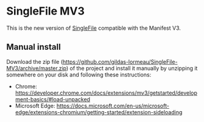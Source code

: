 # SingleFile MV3

This is the new version of
[SingleFile](https://github.com/gildas-lormeau/SingleFile) compatible with the
Manifest V3.

## Manual install

Download the zip file
(https://github.com/gildas-lormeau/SingleFile-MV3/archive/master.zip) of the project
and install it manually by unzipping it somewhere on your disk and following
these instructions:

- Chrome:
  https://developer.chrome.com/docs/extensions/mv3/getstarted/development-basics/#load-unpacked
- Microsoft Edge:
  https://docs.microsoft.com/en-us/microsoft-edge/extensions-chromium/getting-started/extension-sideloading
